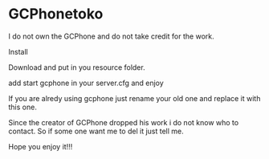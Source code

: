 # GCPhonetoko
I do not own the GCPhone and do not take credit for the work.

Install

Download and put in you resource folder.

add      start gcphone     in your server.cfg and enjoy


If you are alredy using gcphone just rename your old one and replace it with this one.



Since the creator of GCPhone dropped his work i do not know who to contact. So if some one 
want me to del it just tell me.




Hope you enjoy it!!!

